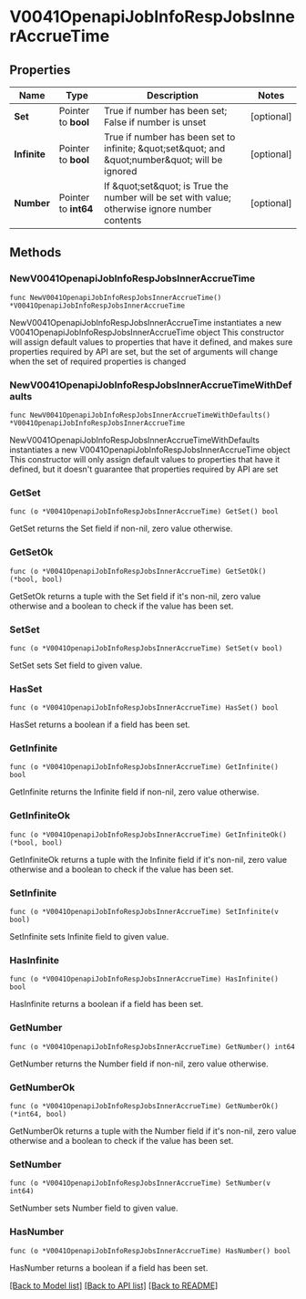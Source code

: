 # V0041OpenapiJobInfoRespJobsInnerAccrueTime

## Properties

Name | Type | Description | Notes
------------ | ------------- | ------------- | -------------
**Set** | Pointer to **bool** | True if number has been set; False if number is unset | [optional] 
**Infinite** | Pointer to **bool** | True if number has been set to infinite; \&quot;set\&quot; and \&quot;number\&quot; will be ignored | [optional] 
**Number** | Pointer to **int64** | If \&quot;set\&quot; is True the number will be set with value; otherwise ignore number contents | [optional] 

## Methods

### NewV0041OpenapiJobInfoRespJobsInnerAccrueTime

`func NewV0041OpenapiJobInfoRespJobsInnerAccrueTime() *V0041OpenapiJobInfoRespJobsInnerAccrueTime`

NewV0041OpenapiJobInfoRespJobsInnerAccrueTime instantiates a new V0041OpenapiJobInfoRespJobsInnerAccrueTime object
This constructor will assign default values to properties that have it defined,
and makes sure properties required by API are set, but the set of arguments
will change when the set of required properties is changed

### NewV0041OpenapiJobInfoRespJobsInnerAccrueTimeWithDefaults

`func NewV0041OpenapiJobInfoRespJobsInnerAccrueTimeWithDefaults() *V0041OpenapiJobInfoRespJobsInnerAccrueTime`

NewV0041OpenapiJobInfoRespJobsInnerAccrueTimeWithDefaults instantiates a new V0041OpenapiJobInfoRespJobsInnerAccrueTime object
This constructor will only assign default values to properties that have it defined,
but it doesn't guarantee that properties required by API are set

### GetSet

`func (o *V0041OpenapiJobInfoRespJobsInnerAccrueTime) GetSet() bool`

GetSet returns the Set field if non-nil, zero value otherwise.

### GetSetOk

`func (o *V0041OpenapiJobInfoRespJobsInnerAccrueTime) GetSetOk() (*bool, bool)`

GetSetOk returns a tuple with the Set field if it's non-nil, zero value otherwise
and a boolean to check if the value has been set.

### SetSet

`func (o *V0041OpenapiJobInfoRespJobsInnerAccrueTime) SetSet(v bool)`

SetSet sets Set field to given value.

### HasSet

`func (o *V0041OpenapiJobInfoRespJobsInnerAccrueTime) HasSet() bool`

HasSet returns a boolean if a field has been set.

### GetInfinite

`func (o *V0041OpenapiJobInfoRespJobsInnerAccrueTime) GetInfinite() bool`

GetInfinite returns the Infinite field if non-nil, zero value otherwise.

### GetInfiniteOk

`func (o *V0041OpenapiJobInfoRespJobsInnerAccrueTime) GetInfiniteOk() (*bool, bool)`

GetInfiniteOk returns a tuple with the Infinite field if it's non-nil, zero value otherwise
and a boolean to check if the value has been set.

### SetInfinite

`func (o *V0041OpenapiJobInfoRespJobsInnerAccrueTime) SetInfinite(v bool)`

SetInfinite sets Infinite field to given value.

### HasInfinite

`func (o *V0041OpenapiJobInfoRespJobsInnerAccrueTime) HasInfinite() bool`

HasInfinite returns a boolean if a field has been set.

### GetNumber

`func (o *V0041OpenapiJobInfoRespJobsInnerAccrueTime) GetNumber() int64`

GetNumber returns the Number field if non-nil, zero value otherwise.

### GetNumberOk

`func (o *V0041OpenapiJobInfoRespJobsInnerAccrueTime) GetNumberOk() (*int64, bool)`

GetNumberOk returns a tuple with the Number field if it's non-nil, zero value otherwise
and a boolean to check if the value has been set.

### SetNumber

`func (o *V0041OpenapiJobInfoRespJobsInnerAccrueTime) SetNumber(v int64)`

SetNumber sets Number field to given value.

### HasNumber

`func (o *V0041OpenapiJobInfoRespJobsInnerAccrueTime) HasNumber() bool`

HasNumber returns a boolean if a field has been set.


[[Back to Model list]](../README.md#documentation-for-models) [[Back to API list]](../README.md#documentation-for-api-endpoints) [[Back to README]](../README.md)


